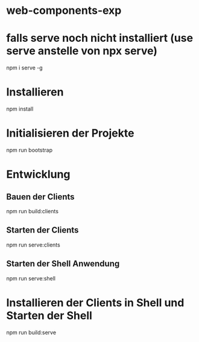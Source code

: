 # web-components-exp

# falls serve noch nicht installiert (use serve anstelle von npx serve)
npm i serve -g

# Installieren
npm install

# Initialisieren der Projekte
npm run bootstrap

# Entwicklung
## Bauen der Clients
npm run build:clients

## Starten der Clients
npm run serve:clients

## Starten der Shell Anwendung
npm run serve:shell

# Installieren der Clients in Shell und Starten der Shell
npm run build:serve
